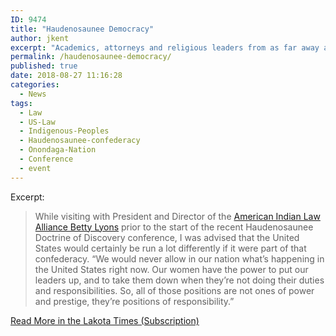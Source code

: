 ```yaml
---
ID: 9474
title: "Haudenosaunee Democracy"
author: jkent
excerpt: "Academics, attorneys and religious leaders from as far away as Chile gathered at this site sacred to members of the Haudenosaunee Confederacy to discuss the Doctrine of Discovery."
permalink: /haudenosaunee-democracy/
published: true
date: 2018-08-27 11:16:28
categories:
  - News
tags:
  - Law
  - US-Law
  - Indigenous-Peoples
  - Haudenosaunee-confederacy
  - Onondaga-Nation
  - Conference
  - event
---
```

Excerpt:

> While visiting with President and Director of the [American Indian Law Alliance Betty Lyons](https://aila.ngo) prior to the start of the recent Haudenosaunee Doctrine of Discovery conference, I was advised that the United States would certainly be run a lot differently if it were part of that confederacy. “We would never allow in our nation what’s happening in the United States right now. Our women have the power to put our leaders up, and to take them down when they’re not doing their duties and responsibilities. So, all of those positions are not ones of power and prestige, they’re positions of responsibility.”

[Read More in the Lakota Times (Subscription)](https://www.lakotacountrytimes.com/articles/haudenosaunee-host-doctrine-of-discovery-gathering/)
